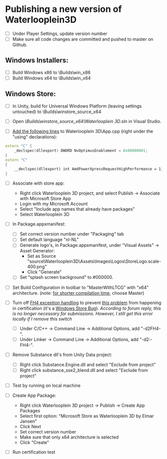 # Publishing a new version of Waterlooplein3D
 - [ ] Under Player Settings, update version number
 - [ ] Make sure all code changes are committed and pushed to master on Github.

## Windows Installers:
 - [ ] Build Windows x86 to \Builds\win_x86
 - [ ] Build Windows x64 to \Builds\win_x64

## Windows Store:
- [ ] In Unity, build for Universal Windows Platform (leaving settings untouched) to \Builds\winstore_source_x64

- [ ] Open *\Builds\winstore_source_x64\Waterlooplein 3D.sln* in Visual Studio.
- [ ] [Add the following lines](https://forum.unity.com/threads/how-to-make-windows-build-to-use-dedicated-graphic-on-optimus-laptop.391194/) to Waterlooplein 3D\App.cpp (right under the "using" declarations):
```cpp
extern "C" {
    _declspec(dllexport) DWORD NvOptimusEnablement = 0x00000001;
}
extern "C"
{
    __declspec(dllexport) int AmdPowerXpressRequestHighPerformance = 1;
}
```
- [ ] Associate with store app:
  - Right click Waterlooplein 3D project, and select Publish -> Associate with Microsoft Store App
  - Login with my Microsoft Account
  - Select "Include app names that already have packages"
  - Select Waterlooplein 3D
- [ ] In Package.appxmanifest:
  - [ ] Set correct version number under "Packaging" tab
  - [ ] Set default language "nl-NL"
  - [ ] Generate logo's, in Package.appxmanifest, under "Visual Assets" -> Asset Generator:
    - Set as Source "source\Waterlooplein3D\Assets\Images\Logos\StoreLogo.scale-400.png"
    - Click "Generate"
  - [ ] Set "splash screen background" to #000000.
- [ ] Set Build Configuration in toolbar to "MasterWithLTCG" with "x64" architecture. (note: [for shorter compilation time](https://forum.unity.com/threads/masterwithltcg.600499/), choose Master)
- [ ] Turn off [FH4 exception handling](https://devblogs.microsoft.com/cppblog/making-cpp-exception-handling-smaller-x64/) to prevent [this problem](https://forum.unity.com/threads/uwp-certification-failure-desktop-xbox-build.758729/) from happening in certification (it's a [Windows Store Bug](https://developercommunity.visualstudio.com/content/problem/746534/visual-c-163-runtime-uses-an-unsupported-api-for-u.html)). *According to forum reply, this is no longer necessary for submissions. However, I still get this error locally if I remove this switch*
  - [ ] Under C/C++ -> Command Line -> Additional Options, add "-d2FH4-".
  - [ ] Under Linker -> Command Line -> Additional Options, add "-d2:-FH4-".
- [ ] Remove Substance dll's from Unity Data project:
  - [ ] Right click Substance.Engine.dll and select "Exclude from project"
  - [ ] Right click substance_sse2_blend.dll and select "Exclude from project"
- [ ] Test by running on local machine
- [ ] Create App Package:
  - Right click Waterlooplein 3D project -> Publish -> Create App Packages
  - Select first option: "Microsoft Store as Waterlooplein 3D by Elmar Jansen"
  - Click Next
  - Set correct version number
  - Make sure that only x64 architecture is selected
  - Click "Create"
- [ ] Run certification test


